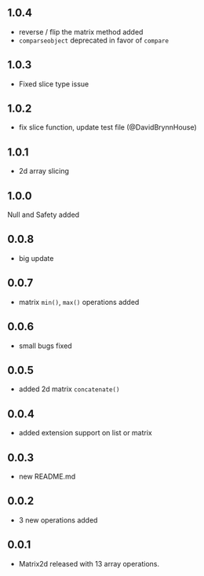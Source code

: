 ## 1.0.4

- reverse / flip the matrix method added
- `comparseobject` deprecated in favor of `compare`

## 1.0.3

- Fixed slice type issue

## 1.0.2

- fix slice function, update test file (@DavidBrynnHouse)

## 1.0.1

- 2d array slicing

## 1.0.0

Null and Safety added

## 0.0.8

- big update

## 0.0.7

- matrix `min()`, `max()` operations added

## 0.0.6

- small bugs fixed

## 0.0.5

- added 2d matrix `concatenate()`

## 0.0.4

- added extension support on list or matrix

## 0.0.3

- new README.md

## 0.0.2

- 3 new operations added

## 0.0.1

- Matrix2d released with 13 array operations.
